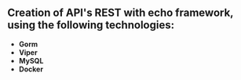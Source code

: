 ## Creation of API's REST with echo framework, using the following technologies: 

 - **Gorm**
 - **Viper** 
 - **MySQL**
 - **Docker**
 
